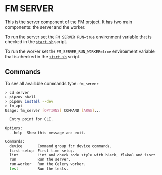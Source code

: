 # FM SERVER 

This is the server component of the FM project. It has two main components: the server and the worker.

To run the server set the `FM_SERVER_RUN=true` environment variable that is checked in the [`start.sh`](start.sh) script.

To run the worker set the `FM_SERVER_RUN_WORKER=true` environment variable that is checked in the [`start.sh`](start.sh) script.


## Commands

To see all available commands type: `fm_server`

```bash
> cd server
> pipenv shell
> pipenv install --dev
> fm_api
Usage: fm_server [OPTIONS] COMMAND [ARGS]...

  Entry point for CLI.

Options:
  --help  Show this message and exit.

Commands:
  device       Command group for device commands.
  first-setup  First time setup.
  lint         Lint and check code style with black, flake8 and isort.
  run          Run the server.
  run-worker   Run the Celery worker.
  test         Run the tests.
```